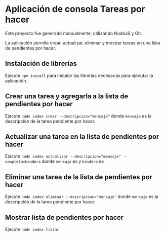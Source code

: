# Aplicación de consola Tareas por hacer

Este proyecto fue generado manualmente, utilizando NodeJS y Git.

La aplicación permite crear, actualizar, eliminar y mostrar tareas en una lista de pendientes por hacer.

## Instalación de librerías

Ejecute `npm install` para instalar las librerías necesarias para ejecutar la aplicación.

## Crear una tarea y agregarla a la lista de pendientes por hacer

Ejecute `node index crear --descripcion="mensaje"` donde `mensaje` es la descripción de la tarea pendiente por hacer.

## Actualizar una tarea en la lista de pendientes por hacer

Ejecute `node index actualizar --descripcion="mensaje" --completa=bandera` donde `mensaje` es y `bandera` es

## Eliminar una tarea de la lista de pendientes por hacer

Ejecute `node index eliminar --descripcion="mensaje"` donde `mensaje` es la descripción de la tarea pendiente por hacer.

## Mostrar lista de pendientes por hacer

Ejecute `node index listar`